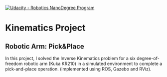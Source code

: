 [![Udacity - Robotics NanoDegree Program](https://s3-us-west-1.amazonaws.com/udacity-robotics/Extra+Images/RoboND_flag.png)](https://www.udacity.com/robotics)
# Kinematics Project
## Robotic Arm: Pick&Place
In this project, I solved the Inverse Kinematics problem for a six degree-of-freedom robotic arm (Kuka KR210) in a simulated environment to complete a pick-and-place operation. (implemented using ROS, Gazebo and RViz).
